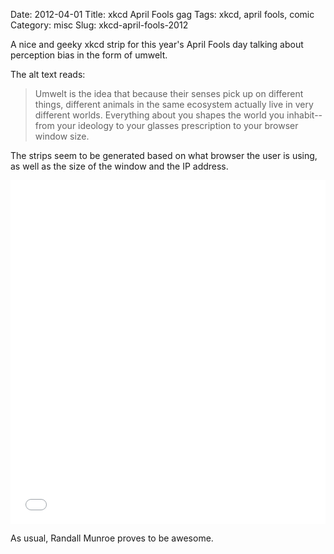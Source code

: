 Date: 2012-04-01
Title: xkcd April Fools gag
Tags: xkcd, april fools, comic
Category: misc
Slug: xkcd-april-fools-2012

A nice and geeky xkcd strip for this year's April Fools day talking about perception bias in the form of umwelt.

The alt text reads:

> Umwelt is the idea that because their senses pick up on different things, different animals in the same ecosystem actually live in very different worlds. Everything about you shapes the world you inhabit--from your ideology to your glasses prescription to your browser window size.

The strips seem to be generated based on what browser the user is using, as well as the size of the window and the IP address.

<p><iframe class="imgur-album" width="100%" height="550" frameborder="0" src="//imgur.com/a/C4j2F/embed"></iframe></p>

As usual, Randall Munroe proves to be awesome.
